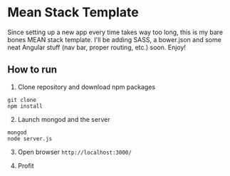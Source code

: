 # Mean Stack Template
Since setting up a new app every time takes way too long, this is my bare bones MEAN stack template. I'll be adding SASS, a bower.json and some neat Angular stuff (nav bar, proper routing, etc.) soon. Enjoy!
 
## How to run

1) Clone repository and download npm packages 

```
git clone
npm install
```

2) Launch mongod and the server

````
mongod
node server.js
````

3) Open browser `http://localhost:3000/`

4) Profit


